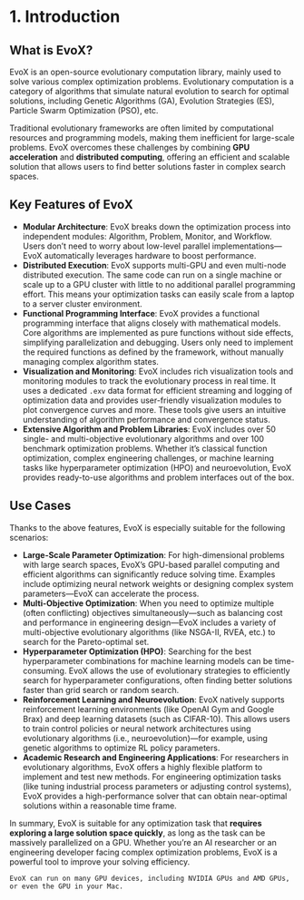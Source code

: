 # 1. Introduction

## What is EvoX?

EvoX is an open-source evolutionary computation library, mainly used to solve various complex optimization problems. Evolutionary computation is a category of algorithms that simulate natural evolution to search for optimal solutions, including Genetic Algorithms (GA), Evolution Strategies (ES), Particle Swarm Optimization (PSO), etc.

Traditional evolutionary frameworks are often limited by computational resources and programming models, making them inefficient for large-scale problems. EvoX overcomes these challenges by combining **GPU acceleration** and **distributed computing**, offering an efficient and scalable solution that allows users to find better solutions faster in complex search spaces.

## Key Features of EvoX

- **Modular Architecture**: EvoX breaks down the optimization process into independent modules: Algorithm, Problem, Monitor, and Workflow. Users don’t need to worry about low-level parallel implementations—EvoX automatically leverages hardware to boost performance.
- **Distributed Execution**: EvoX supports multi-GPU and even multi-node distributed execution. The same code can run on a single machine or scale up to a GPU cluster with little to no additional parallel programming effort. This means your optimization tasks can easily scale from a laptop to a server cluster environment.
- **Functional Programming Interface**: EvoX provides a functional programming interface that aligns closely with mathematical models. Core algorithms are implemented as pure functions without side effects, simplifying parallelization and debugging. Users only need to implement the required functions as defined by the framework, without manually managing complex algorithm states.
- **Visualization and Monitoring**: EvoX includes rich visualization tools and monitoring modules to track the evolutionary process in real time. It uses a dedicated `.exv` data format for efficient streaming and logging of optimization data and provides user-friendly visualization modules to plot convergence curves and more. These tools give users an intuitive understanding of algorithm performance and convergence status.
- **Extensive Algorithm and Problem Libraries**: EvoX includes over 50 single- and multi-objective evolutionary algorithms and over 100 benchmark optimization problems. Whether it’s classical function optimization, complex engineering challenges, or machine learning tasks like hyperparameter optimization (HPO) and neuroevolution, EvoX provides ready-to-use algorithms and problem interfaces out of the box.

## Use Cases

Thanks to the above features, EvoX is especially suitable for the following scenarios:

- **Large-Scale Parameter Optimization**: For high-dimensional problems with large search spaces, EvoX’s GPU-based parallel computing and efficient algorithms can significantly reduce solving time. Examples include optimizing neural network weights or designing complex system parameters—EvoX can accelerate the process.
- **Multi-Objective Optimization**: When you need to optimize multiple (often conflicting) objectives simultaneously—such as balancing cost and performance in engineering design—EvoX includes a variety of multi-objective evolutionary algorithms (like NSGA-II, RVEA, etc.) to search for the Pareto-optimal set.
- **Hyperparameter Optimization (HPO)**: Searching for the best hyperparameter combinations for machine learning models can be time-consuming. EvoX allows the use of evolutionary strategies to efficiently search for hyperparameter configurations, often finding better solutions faster than grid search or random search.
- **Reinforcement Learning and Neuroevolution**: EvoX natively supports reinforcement learning environments (like OpenAI Gym and Google Brax) and deep learning datasets (such as CIFAR-10). This allows users to train control policies or neural network architectures using evolutionary algorithms (i.e., neuroevolution)—for example, using genetic algorithms to optimize RL policy parameters.
- **Academic Research and Engineering Applications**: For researchers in evolutionary algorithms, EvoX offers a highly flexible platform to implement and test new methods. For engineering optimization tasks (like tuning industrial process parameters or adjusting control systems), EvoX provides a high-performance solver that can obtain near-optimal solutions within a reasonable time frame.

In summary, EvoX is suitable for any optimization task that **requires exploring a large solution space quickly**, as long as the task can be massively parallelized on a GPU. Whether you’re an AI researcher or an engineering developer facing complex optimization problems, EvoX is a powerful tool to improve your solving efficiency.

```{tip}
EvoX can run on many GPU devices, including NVIDIA GPUs and AMD GPUs, or even the GPU in your Mac.
```
